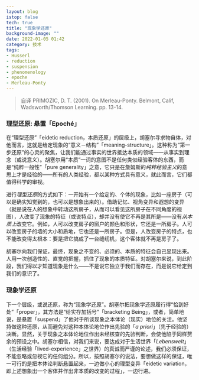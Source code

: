 ```yaml
---
layout: blog
istop: false
tech: true
title: "现象学还原"
background-image: ""
date: 2022-01-05 01:42
category: 技术
tags:
- Husserl
- reduction
- suspension
- phenomenology
- epoche
- Merleau-Ponty
---
```




> 自译 PRIMOZIC, D. T. (2001). On Merleau-Ponty. Belmont, Calif, Wadsworth/Thomson Learning. pp. 13-14.

###  理型还原: 悬置「Epoché」

在“理型还原”「eidetic reduction，本质还原」的层级上，胡塞尔寻求物自体，对他而言，这就是给定现象的“意义－结构”「meaning-structure」。这种称为“第一步还原”的心灵的聚焦，让我们能通过事实的世界抵达本质的领域——从事实到理念（或说意义）。胡塞尔用“本质”一词的意图不是任何类似经验客体的东西，而是“纯粹一般性”「pure generality」之意，它只是在詹姆斯的*纯粹经验主义*的意思上才是经验的——所有的人类经验，都以某种方式具有意义，就此而言，它们都值得科学的审视。

进行*理型还原*的方式如下：一开始有一个给定的、个体的现象，比如一座房子（可以是确实知觉到的，也可以是想象出来的）。借助记忆、视角变异和遐想的变异（就是说在人的想象中转动这所房子，从而可以看见这所房子在不同角度的视图），人改变了现象的特征（或说特点），却并没有使它不再是其所是——没有*从本质上*改变它。例如，人可以改变房子的窗户的颜色和形状，它还是一所房子。人可以改变房子的墙的大小和质地，它也还是一所房子。但是，人改变房子的特点，也不能改变得太根本：要是把它搞成了一台缝纫机，这个客体就不再是房子了。

胡塞尔向我们保证，最终，现象之不变的、必须的、本质的特征会自己显现出来。人用一次创造性的、直觉的把握，抓住了现象的本质特征。对胡塞尔来说，到此阶段，我们得以才知道现象是什么——不是说它独立于我们而存在，而是说它给定到我们的意识了。

### 现象学还原

下一个层级，或说还原，称为“现象学还原”。胡塞尔把现象学还原履行得“恰到好处”「proper」，其方法是“给实存加括号”「bracketing Being」，或者，简单地说，是悬置「suspend」了他对于所谈现象之本体论（现实）地位的关注。他坚持做这种还原，从而避免对这种本体论地位作出先验的「*a priori*」（先于经验的）决断。显然，关于现象之本体论地位作出未经核查的先验判断，会使他陷于同样赘余的预设之中。胡塞尔相信，对我们来说，要达成对于生活世界「*Lebenswelt*」（生活经验「lived-experience」之世界）的真诚而严谨的论述，我们必须保证，不能忽略或忽视它的任何组分。所以，按照胡塞尔的说法，要想做这样的保证，唯一可行的是把本体论判断悬置起来，一边做小心的理型变异「eidetic variation，即上述想象出一个客体并作出非本质的改变的过程」，一边行进。

